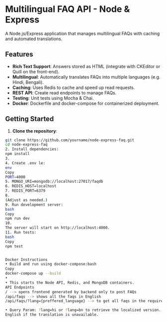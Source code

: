 # Multilingual FAQ API - Node & Express
A Node.js/Express application that manages multilingual FAQs
with caching and automated translations.
## Features
- **Rich Text Support**: Answers stored as HTML (integrate
with CKEditor or Quill on the front-end).
- **Multilingual**: Automatically translates FAQs into
multiple languages (e.g. Hindi, Bengali).
- **Caching**: Uses Redis to cache and speed up read
requests.
- **REST API**: Create read endpoints to manage FAQs.
- **Testing**: Unit tests using Mocha & Chai.
- **Docker**: Dockerfile and docker-compose for containerized deployment.
## Getting Started
1. **Clone the repository**:
 ```bash
 git clone https://github.com/yourname/node-express-faq.git
 cd node-express-faq
2. Install dependencies:
npm install
3.
4. Create .env le:
env
Copy
PORT=4000
5. MONGO_URI=mongodb://localhost:27017/faqdb
6. REDIS_HOST=localhost
7. REDIS_PORT=6379
8.
(Adjust as needed.)
9. Run development server:
bash
Copy
npm run dev
10.
The server will start on http://localhost:4000.
11. Run tests:
bash
Copy
npm test


Docker Instructions
• Build and run using docker-compose:bash
Copy
docker-compose up --build
•
• This starts the Node API, Redis, and MongoDB containers.
API Endpoints
/ --> opens frontend generated by backend only to post FAQs
/api/faqs --> shows all the faqs in English
/api/faqs/?lang={preffered_language} --> to get all faqs in the required language 

• Query Param: ?lang=hi or ?lang=bn to retrieve the localized version. Falls back to
English if the translation is unavailable.
